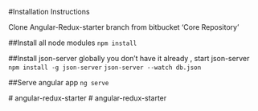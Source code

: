 #Installation Instructions

Clone Angular-Redux-starter  branch from bitbucket ‘Core Repository’

##Install all node modules
`npm install`

##Install json-server globally you don’t have it already , start json-server
`npm install -g json-server`
`json-server --watch db.json`

##Serve angular app 
`ng serve`

#   a n g u l a r - r e d u x - s t a r t e r  
 #   a n g u l a r - r e d u x - s t a r t e r  
 